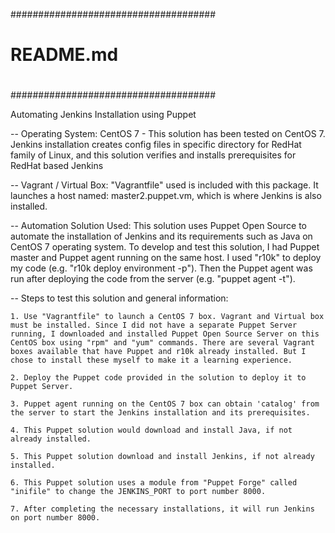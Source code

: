 #####################################
#
#  README.md
#
#####################################

Automating Jenkins Installation using Puppet


-- Operating System:
    CentOS 7 - This solution has been tested on CentOS 7. Jenkins installation creates config files in specific directory for RedHat family of Linux, and this solution verifies and installs prerequisites for RedHat based Jenkins

-- Vagrant / Virtual Box: 
    "Vagrantfile" used is included with this package. It launches a host named: master2.puppet.vm, which is where Jenkins is also installed.

-- Automation Solution Used:
    This solution uses Puppet Open Source to automate the installation of Jenkins and its requirements such as Java on CentOS 7 operating system. To develop and test this solution, I had Puppet master and Puppet agent running on the same host. I used "r10k" to deploy my code (e.g. "r10k deploy environment -p"). Then the Puppet agent was run after deploying the code from the server (e.g. "puppet agent -t").

-- Steps to test this solution and general information:

    1. Use "Vagrantfile" to launch a CentOS 7 box. Vagrant and Virtual box must be installed. Since I did not have a separate Puppet Server running, I downloaded and installed Puppet Open Source Server on this CentOS box using "rpm" and "yum" commands. There are several Vagrant boxes available that have Puppet and r10k already installed. But I chose to install these myself to make it a learning experience.

    2. Deploy the Puppet code provided in the solution to deploy it to Puppet Server.

    3. Puppet agent running on the CentOS 7 box can obtain 'catalog' from the server to start the Jenkins installation and its prerequisites.

    4. This Puppet solution would download and install Java, if not already installed.

    5. This Puppet solution download and install Jenkins, if not already installed.

    6. This Puppet solution uses a module from "Puppet Forge" called "inifile" to change the JENKINS_PORT to port number 8000.

    7. After completing the necessary installations, it will run Jenkins on port number 8000.
